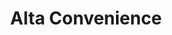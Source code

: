 ---
title: "Alta Convenience"
url: /canon-city/alta-convenience-fremont-drive/
shop: convenience
---